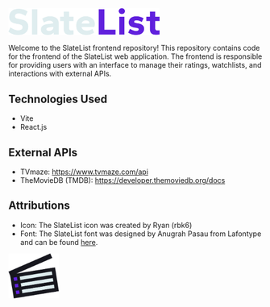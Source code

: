<img src="./src/assets/slatelist-type-dark.png" alt="SlateList" width=300 height=auto />

Welcome to the SlateList frontend repository! This repository contains code for the frontend of the SlateList web application. The frontend is responsible for providing users with an interface to manage their ratings, watchlists, and interactions with external APIs.

## Technologies Used

- Vite
- React.js

## External APIs

- TVmaze: https://www.tvmaze.com/api
- TheMovieDB (TMDB): https://developer.themoviedb.org/docs

## Attributions

- Icon: The SlateList icon was created by Ryan (rbk6)
- Font: The SlateList font was designed by Anugrah Pasau from Lafontype and can be found [here](https://fonts.google.com/specimen/Gantari).

<img src="./src/assets/slatelist-logo.png" alt="SlateList" width=100 height=auto />
